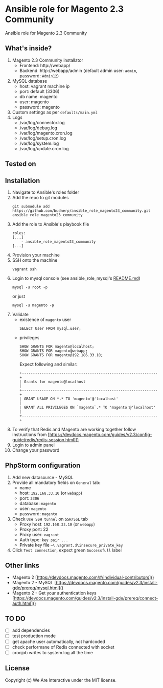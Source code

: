 # Ansible role for Magento 2.3 Community
Ansible role for Magento 2.3 Community

## What's inside?
1. Magento 2.3 Community installator
    - Frontend: http://webapp/
    - Backend: http://webapp/admin (default admin user: `admin`, password: `Admin12`)
2. MySQL database
    - host: vagrant machine ip
    - port: default (3306)
    - db name: magento
    - user: magento
    - password: magento
3. Custom settings as per `defaults/main.yml`
4. Logs
    - <webroot>/var/log/connector.log
    - <webroot>/var/log/debug.log
    - <webroot>/var/log/magento.cron.log
    - <webroot>/var/log/setup.cron.log
    - <webroot>/var/log/system.log
    - <webroot>/var/log/update.cron.log
   
## Tested on

## Installation
1. Navigate to Ansible's roles folder
2. Add the repo to git modules
    ```
    git submodule add https://github.com/budnerp/ansible_role_magento23_community.git ansible_role_magento23_community
    ```
3. Add the role to Ansible's playbook file
    ```    
    roles:
    [...]
        - ansible_role_magento23_community
    [...]
    ```
4. Provision your machine
5. SSH onto the machine
    ```
    vagrant ssh
    ```
6. Login to mysql console (see ansible_role_mysql's [README.md](https://github.com/budnerp/ansible_role_mysql/blob/master/README.md))
    ```
    mysql -u root -p
    ```
    or just
    ```
    mysql -u magento -p 
    ```
7. Validate
    - existence of `magento` user
        ```
        SELECT User FROM mysql.user;
        ```
    - privileges
        ```
        SHOW GRANTS FOR magento@localhost;
        SHOW GRANTS FOR magento@webapp;
        SHOW GRANTS FOR magento@192.186.33.10;
        ```
        Expect following and similar:
        ```
        +--------------------------------------------------------------+
        | Grants for magento@localhost                                 |
        +--------------------------------------------------------------+
        | GRANT USAGE ON *.* TO 'magento'@'localhost'                  |
        | GRANT ALL PRIVILEGES ON `magento`.* TO 'magento'@'localhost' |
        +--------------------------------------------------------------+
        ```
8. To verify that Redis and Magento are working together follow instructions from 
[https://devdocs.magento.com/guides/v2.3/config-guide/redis/redis-session.html]()
9. Login to admin panel
10. Change your password 

## PhpStorm configuration
1. Add new datasource - MySQL
2. Provide all mandatory fields on `General` tab:
    - name
    - host: `192.168.33.10` (or `webapp`)
    - port: `3306`
    - database: `magento`
    - user: `magento`
    - password: `magento`
3. Check `Use SSH tunnel` on `SSH/SSL` tab
    - Proxy host: `192.168.33.10` (or `webapp`)
    - Proxy port: 22
    - Proxy user: `vagrant`
    - Auth type: `key pair ...`
    - Private key file `~\.vagrant.d\insecure_private_key`
4. Click `Test connection`, expect green `Successfull` label
   
## Other links
- Magento 2 [https://devdocs.magento.com/#/individual-contributors]()
- Magento 2 - MySQL [https://devdocs.magento.com/guides/v2.3/install-gde/prereq/mysql.html]()
- Magento 2 - Get your authentication keys [https://devdocs.magento.com/guides/v2.3/install-gde/prereq/connect-auth.html]()

## TO DO
-[ ] add dependencies 
-[ ] test production mode
-[ ] get apache user automatically, not hardcoded
-[ ] check performane of Redis connected with socket 
-[ ] cronjob writes to system.log all the time 

## License
Copyright (c) We Are Interactive under the MIT license.